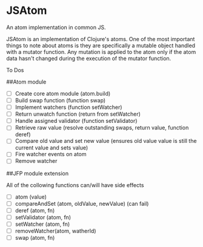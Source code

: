JSAtom
======

An atom implementation in common JS.

JSAtom is an implementation of Clojure's atoms. One of the most important things to note about
atoms is they are specifically a mutable object handled with a mutator function.  Any mutation is applied
to the atom only if the atom data hasn't changed during the execution of the mutator function.

To Dos

##Atom module

- [ ] Create core atom module (atom.build)
- [ ] Build swap function (function swap)
- [ ] Implement watchers (function setWatcher)
- [ ] Return unwatch function (return from setWatcher)
- [ ] Handle assigned validator (function setValidator)
- [ ] Retrieve raw value (resolve outstanding swaps, return value, function deref)
- [ ] Compare old value and set new value (ensures old value value is still the current value and sets value)
- [ ] Fire watcher events on atom
- [ ] Remove watcher

##JFP module extension

All of the collowing functions can/will have side effects

- [ ] atom (value)
- [ ] compareAndSet (atom, oldValue, newValue) (can fail)
- [ ] deref (atom, fn)
- [ ] setValidator (atom, fn)
- [ ] setWatcher (atom, fn)
- [ ] removeWatcher(atom, watherId)
- [ ] swap (atom, fn)
